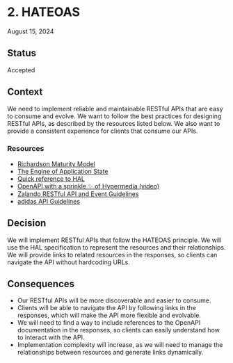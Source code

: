 # 2. HATEOAS

August 15, 2024


## Status

Accepted


## Context

We need to implement reliable and maintainable RESTful APIs that are easy to consume and evolve. We want to follow the best practices for designing RESTful APIs, as described by the resources listed below. We also want to provide a consistent experience for clients that consume our APIs.

### Resources
- [Richardson Maturity Model](https://martinfowler.com/articles/richardsonMaturityModel.html)
- [The Engine of Application State](https://medium.com/api-center/the-engine-of-application-state-92bfdce0d41c)
- [Quick reference to HAL](https://apigility.org/documentation/api-primer/halprimer)
- [OpenAPI with a sprinkle ✨ of Hypermedia (video)](https://youtu.be/JNuk66FVSM0?t=240)
- [Zalando RESTful API and Event Guidelines](https://opensource.zalando.com/restful-api-guidelines)
- [adidas API Guidelines](https://adidas.gitbook.io/api-guidelines/)


## Decision

We will implement RESTful APIs that follow the HATEOAS principle. We will use the HAL specification to represent the resources and their relationships. We will provide links to related resources in the responses, so clients can navigate the API without hardcoding URLs.


## Consequences

- Our RESTful APIs will be more discoverable and easier to consume.
- Clients will be able to navigate the API by following links in the responses, which will make the API more flexible and evolvable.
- We will need to find a way to include references to the OpenAPI documentation in the responses, so clients can easily understand how to interact with the API.
- Implementation complexity will increase, as we will need to manage the relationships between resources and generate links dynamically.
